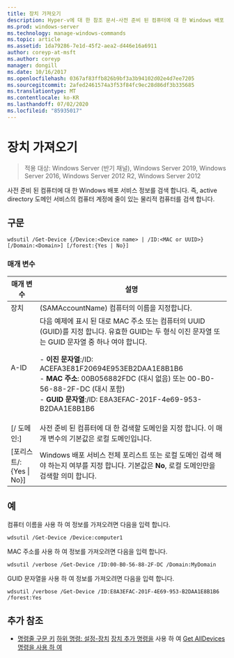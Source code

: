 ```yaml
---
title: 장치 가져오기
description: Hyper-v에 대 한 참조 문서-사전 준비 된 컴퓨터에 대 한 Windows 배포 서비스 정보를 검색 합니다. 즉, active directory 도메인 서비스의 컴퓨터 계정에 줄이 있는 물리적 컴퓨터입니다.
ms.prod: windows-server
ms.technology: manage-windows-commands
ms.topic: article
ms.assetid: 1da79286-7e1d-45f2-aea2-d446e16a6911
author: coreyp-at-msft
ms.author: coreyp
manager: dongill
ms.date: 10/16/2017
ms.openlocfilehash: 0367af83ffb826b9bf3a3b94102d02e4d7ee7205
ms.sourcegitcommit: 2afed2461574a3f53f84fc9ec28d86df3b335685
ms.translationtype: MT
ms.contentlocale: ko-KR
ms.lasthandoff: 07/02/2020
ms.locfileid: "85935017"
---
```

# <a name="get-device"></a>장치 가져오기

> 적용 대상: Windows Server (반기 채널), Windows Server 2019, Windows Server 2016, Windows Server 2012 R2, Windows Server 2012

사전 준비 된 컴퓨터에 대 한 Windows 배포 서비스 정보를 검색 합니다. 즉, active directory 도메인 서비스의 컴퓨터 계정에 줄이 있는 물리적 컴퓨터를 검색 합니다.

## <a name="syntax"></a>구문
```
wdsutil /Get-Device {/Device:<Device name> | /ID:<MAC or UUID>} [/Domain:<Domain>] [/forest:{Yes | No}]
```
### <a name="parameters"></a>매개 변수
|매개 변수|설명|
|-------|--------|
|장치<Device name>|(SAMAccountName) 컴퓨터의 이름을 지정합니다.|
|A-ID<MAC or UUID>|다음 예제에 표시 된 대로 MAC 주소 또는 컴퓨터의 UUID (GUID)를 지정 합니다. 유효한 GUID는 두 형식 이진 문자열 또는 GUID 문자열 중 하나 여야 합니다.<p>-   **이진 문자열**:/ID: ACEFA3E81F20694E953EB2DAA1E8B1B6<br />-   **MAC 주소**: 00B056882FDC (대시 없음) 또는 00-B0-56-88-2F-DC (대시 포함)<br />-   **GUID 문자열**:/ID: E8A3EFAC-201F-4e69-953-B2DAA1E8B1B6|
|[/ 도메인:<Domain>]|사전 준비 된 컴퓨터에 대 한 검색할 도메인을 지정 합니다. 이 매개 변수의 기본값은 로컬 도메인입니다.|
|[포리스트/: {Yes &#124; No}]|Windows 배포 서비스 전체 포리스트 또는 로컬 도메인 검색 해야 하는지 여부를 지정 합니다. 기본값은 **No**, 로컬 도메인만을 검색할 의미 합니다.|
## <a name="examples"></a>예
컴퓨터 이름을 사용 하 여 정보를 가져오려면 다음을 입력 합니다.
```
wdsutil /Get-Device /Device:computer1
```
MAC 주소를 사용 하 여 정보를 가져오려면 다음을 입력 합니다.
```
wdsutil /verbose /Get-Device /ID:00-B0-56-88-2F-DC /Domain:MyDomain
```
GUID 문자열을 사용 하 여 정보를 가져오려면 다음을 입력 합니다.
```
wdsutil /verbose /Get-Device /ID:E8A3EFAC-201F-4E69-953-B2DAA1E8B1B6 /forest:Yes
```
## <a name="additional-references"></a>추가 참조
- [명령줄 구문 키](command-line-syntax-key.md) 
 [하위 명령: 설정-장치](subcommand-set-device.md) 
 [장치 추가 명령을](using-the-add-device-command.md) 
 사용 하 여 [Get AllDevices 명령을 사용 하 여](using-the-get-alldevices-command.md)
